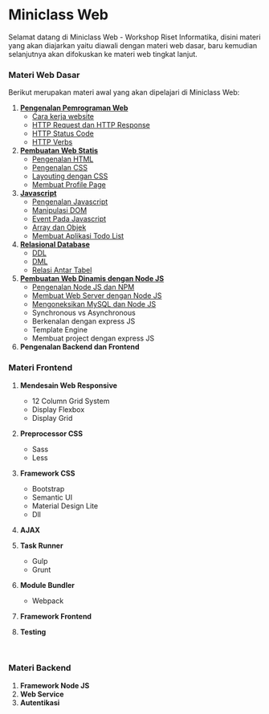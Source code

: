 # Miniclass Web

Selamat datang di Miniclass Web - Workshop Riset Informatika,
disini materi yang akan diajarkan yaitu diawali dengan materi web dasar, baru kemudian selanjutnya akan difokuskan ke materi web tingkat lanjut.

### Materi Web Dasar

Berikut merupakan materi awal yang akan dipelajari di Miniclass Web:

1. [**Pengenalan Pemrograman Web**](dasar/topik1/README.md)
   - [Cara kerja website](dasar/topik1/cara-kerja-website.md)
   - [HTTP Request dan HTTP Response](dasar/topik1/http-request-dan-response.md)
   - [HTTP Status Code](dasar/topik1/http-status-code.md)
   - [HTTP Verbs](dasar/topik1/http-verbs.md)
2. [**Pembuatan Web Statis**](dasar/topik2/README.md)
   - [Pengenalan HTML](dasar/topik2/pengenalan-html.md)
   - [Pengenalan CSS](dasar/topik2/pengenalan-css.md)
   - [Layouting dengan CSS](dasar/topik2/layouting-dengan-css.md)
   - [Membuat Profile Page](dasar/topik2/membuat-profile-page.md)
3. [**Javascript**](dasar/topik3/README.md)
   - [Pengenalan Javascript](dasar/topik3/pengenalan-javascript.md)
   - [Manipulasi DOM](dasar/topik3/manipulasi-dom.md)
   - [Event Pada Javascript](dasar/topik3/event-pada-javascript.md)
   - [Array dan Objek](dasar/topik3/array-dan-objek.md)
   - [Membuat Aplikasi Todo List](dasar/topik3/membuat-aplikasi-todo-list)
4. [**Relasional Database**](dasar/topik4/README.md)
   - [DDL](dasar/topik4/DDL.md)
   - [DML](dasar/topik4/DML.md)
   - [Relasi Antar Tabel](dasar/topik4/relasi-antar-table.md)
5. **[Pembuatan Web Dinamis dengan Node JS](dasar/topik5/README.md)**
   - [Pengenalan Node JS dan NPM](dasar/topik5/pengenalan-nodejs-dan-npm.md)
   - [Membuat Web Server dengan Node JS](dasar/topik5/membuat-web-server-dengan-nodejs.md)
   - [Mengoneksikan MySQL dan Node JS](dasar/topik5/mengoneksikan-mysql-dan-nodejs.md)
   - Synchronous vs Asynchronous
   - Berkenalan dengan express JS
   - Template Engine
   - Membuat project dengan express JS
6. **Pengenalan Backend dan Frontend**



### Materi Frontend

1. **Mendesain Web Responsive**
   - 12 Column Grid System
   - Display Flexbox
   - Display Grid
2. **Preprocessor CSS**
   - Sass
   - Less
3. **Framework CSS**
   - Bootstrap
   - Semantic UI
   - Material Design Lite
   - Dll
4. **AJAX**
5. **Task Runner**
   - Gulp
   - Grunt
6. **Module Bundler**
   - Webpack
7. **Framework Frontend**
8. **Testing**

	​

### Materi Backend

1. **Framework Node JS**
2. **Web Service**
3. **Autentikasi**
